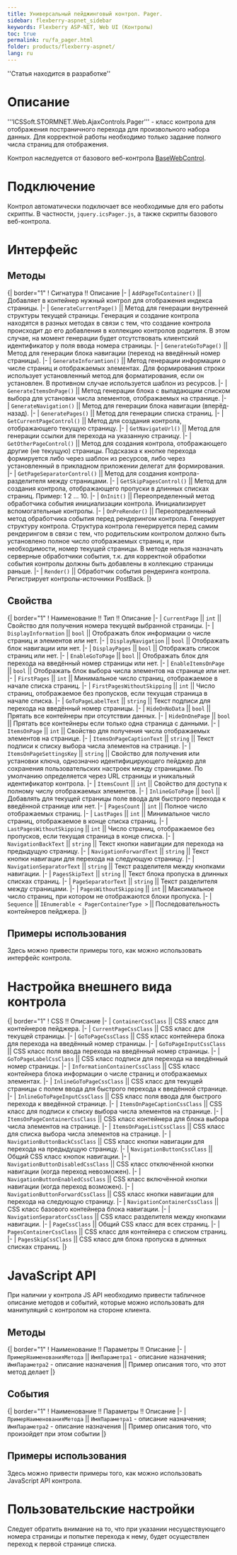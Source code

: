 ```yaml
---
title: Универсальный пейджинговый контрол. Pager.
sidebar: flexberry-aspnet_sidebar
keywords: Flexberry ASP-NET, Web UI (Контролы)
toc: true
permalink: ru/fa_pager.html
folder: products/flexberry-aspnet/
lang: ru
---
```


''Статья находится в разработке''

# Описание
'''ICSSoft.STORMNET.Web.AjaxControls.Pager''' - класс контрола для отображения постраничного перехода для произвольного набора данных. Для корректной работы необходимо только задание полного числа страниц для отображения.

Контрол наследуется от базового веб-контрола [BaseWebControl](base-web-control.html).


# Подключение
Контрол автоматически подключает все необходимые для его работы скрипты. В частности, `jquery.icsPager.js`, а также скрипты базового веб-контрола.

# Интерфейс


## Методы
{| border="1"
! Сигнатура !! Описание
|-
| `AddPageToContainer()` || Добавляет в контейнер нужный контрол для отображения индекса страницы.
|-
| `GenerateCurrentPage()` || Метод для генерации внутренней структуры текущей страницы. Генерация и создание контрола находятся в разных методах в связи с тем, что создание контрола происходит до его добавления в коллекцию контролов родителя. В этом случае, на момент генерации будет отсутствовать клиентский идентификатор у поля ввода номера страницы.
|-
| `GenerateGoToPage()` || Метод для генерации блока навигации (переход на введённый номер страницы).
|-
| `GenerateInforamtion()` || Метод генерации информации о числе страниц и отображаемых элементах. Для формирования строки использует установленный метод для форматирования, если он установлен. В противном случае используется шаблон из ресурсов.
|-
| `GenerateItemsOnPage()` || Метод генерации блока с выпадающим списком выбора для установки числа элементов, отображаемых на странице.
|-
| `GenerateNavigation()` || Метод для генерации блока навигации (вперёд-назад).
|-
| `GeneratePages()` || Метод для генерации списка страниц.
|-
| `GetCurrentPageControl()` || Метод для создания контрола, отображающего текущую страницу.
|-
| `GetNavigateUrl()` || Метод для генерации ссылки для перехода на указанную страницу.
|-
| `GetOtherPageControl()` || Метод для создания контрола, отображающего другие (не текущую) страницы. Подсказка к кнопке перехода формируется либо через шаблон из ресурсов, либо через установленный в прикладном приложении делегат для формирования.
|-
| `GetPageSeparatorControl()` || Метод для создания контрола-разделителя между страницами.
|-
| `GetSkipPagesControl()` || Метод для создания контрола, отображающего пропуски в длинных списках страниц. Пример: 1 2 ... 10.
|-
| `OnInit()` || Переопределенный метод обработчика события инициализации контрола. Инициализирует вспомогательные контролы.
|-
| `OnPreRender()` || Переопределенный метод обработчика события перед рендерингом контрола. Генерирует структуру контрола. Структура контрола генерируется перед самим рендерингом в связи с тем, что родительским контролом должно быть установлено полное число отображаемых страниц и, при необходимости, номер текущей страницы. В методе нельзя назначать серверные обработчики события, т.к. для корректной обработки события контролы должны быть добавлены в коллекцию страницы раньше.
|-
| `Render()` || Обработчик события рендеринга контрола. Регистрирует контролы-источники PostBack.
|}


## Свойства
{| border="1"
! Наименование !! Тип !! Описание
|-
| `CurrentPage` || ` int ` || Свойство для получения номера текущей выбранной страницы.
|-
| `DisplayInformation` || `bool` || Отображать блок информации о числе страниц и элементов или нет.
|-
| `DisplayNavigation` || `bool` ||  Отображать блок навигации или нет.
|-
| `DisplayPages` || `bool` || Отображать список страниц или нет.
|-
| `EnableGoToPage` || `bool` || Отображать блок для перехода на введённый номер страницы или нет.
|-
| `EnableItemsOnPage` || `bool` || Отображать блок выбора числа элементов на странице или нет.
|-
| `FirstPages` || `int` || Минимальное число страниц, отображаемое в начале списка страниц.
|-
| `FirstPagesWithoutSkipping` || `int` || Число страниц, отображаемое без пропусков, если текущая страница в начале списка.
|-
| `GoToPageLabelText` || `string` || Текст подписи для перехода на введённый номер страницы.
|-
| `HideOnNoData` || `bool` || Прятать все контейнеры при отсутствии данных.
|-
| `HideOnOnePage` || `bool` || Прятать все контейнеры если только одна страница с данными.
|-
| `ItemsOnPage` || `int` || Свойство для получения числа отображаемых элементов на странице.
|-
| `ItemsOnPageCaptionText` || `string` || Текст подписи к списку выбора числа элементов на странице.
|-
| `ItemsOnPageSettingsKey` || `string` || Свойство для получения или установки ключа, однозначно идентифицирующего пейджер для сохранения пользовательских настроек между страницами. По умолчанию определяется через URL страницы и уникальный идентификатор контрола.
|-
| `ItemsCount` || `int` || Свойство для доступа к полному числу отображаемых элементов.
|-
| `InlineGoToPage` || `bool` || Добавлять для текущей страницы поле ввода для быстрого перехода к введённой странице или нет.
|-
| `PagesCount` || `int` || Полное число отображаемых страниц.
|-
| `LastPages` || `int` || Минимальное число страниц, отображаемое в конце списка страниц.
|-
| `LastPagesWithoutSkipping` || `int` || Число страниц, отображаемое без пропусков, если текущая страница в конце списка.
|-
| `NavigationBackText` || `string` || Текст кнопки навигации для перехода на предыдущую страницу.
|-
| `NavigationForwardText` || `string` || Текст кнопки навигации для перехода на следующую страницу.
|-
| `NavigationSeparatorText` || `string` || Текст разделителя между кнопками навигации.
|-
| `PagesSkipText` || `string` || Текст блока пропуска в длинных списках страниц.
|-
| `PageSeparatorText` || `string` || Текст разделителя между страницами.
|-
| `PagesWithoutSkipping` || `int` || Максимальное число страниц, при котором не отображаются блоки пропуска.
|-
| `Sequence` || `IEnumerable < PagerContainerType >` || Последовательность контейнеров пейджера.
|}


## Примеры использования
Здесь можно привести примеры того, как можно использовать интерфейс контрола. 



# Настройка внешнего вида контрола
{| border="1"
! CSS !! Описание
|-
| `ContainerCssClass` || CSS класс для контейнеров пейджера.
|-
| `CurrentPageCssClass` || CSS класс для текущей страницы.
|-
| `GoToPageCssClass` || CSS класс контейнера блока для перехода на введённый номер страницы.
|-
| `GoToPageInputCssClass` || CSS класс поля ввода перехода на введённый номер страницы.
|-
| `GoToPageLabelCssClass` || CSS класс подписи для перехода на введённый номер страницы.
|-
| `InformationContainerCssClass` || CSS класс контейнера блока информации о числе страниц и отображаемых элементах.
|-
| `InlineGoToPageCssClass` || CSS класс для текущей страницы с полем ввода для быстрого перехода к введённой странице.
|-
| `InlineGoToPageInputCssClass` || CSS класс поля ввода для быстрого перехода к введённой странице.
|-
| `ItemsOnPageCaptionCssClass` || CSS класс для подписи к списку выбора числа элементов на странице.
|-
| `ItemsOnPageContainerCssClass` || CSS класс контейнера для блока выбора числа элементов на странице.
|-
| `ItemsOnPageListCssClass` || CSS класс для списка выбора числа элементов на странице.
|-
| `NavigationButtonBackCssClass` || CSS класс кнопки навигации для перехода на предыдущую страницу.
|-
| `NavigationButtonCssClass` || Общий CSS класс кнопок навигации.
|-
| `NavigationButtonDisabledCssClass` || CSS класс отключённой кнопки навигации (когда переход невозможен).
|-
| `NavigationButtonEnabledCssClass` || CSS класс включённой кнопки навигации (когда переход возможен).
|-
| `NavigationButtonForwardCssClass` || CSS класс кнопки навигации для перехода на следующую страницу.
|-
| `NavigationContainerCssClass` || CSS класс базового контейнера блока навигации.
|-
| `NavigationSeparatorCssClass` || CSS класс разделителя между кнопками навигации.
|-
| `PageCssClass` || Общий CSS класс для всех страниц.
|-
| `PagesContainerCssClass` || CSS класс для контейнера с списком страниц.
|-
| `PagesSkipCssClass` || CSS класс для блока пропуска в длинных списках страниц.
|}

# JavaScript API
При наличии у контрола JS API необходимо привести табличное описание методов и событий, которые можно использовать для манипуляций с контролом на стороне клиента.

## Методы
{| border="1"
! Наименование !! Параметры !! Описание
|-
| `ПримерНаименованияМетода` || `ИмяПараметра1` - описание назначения; 
 `ИмяПараметра2` - описание назначения || Пример описания того, что этот метод делает
|}

## События
{| border="1"
! Наименование !! Параметры !! Описание
|-
| `ПримерНаименованияМетода` || `ИмяПараметра1` - описание назначения; 
 `ИмяПараметра2` - описание назначения || Пример описания того, что произойдет при этом событии
|}

## Примеры использования
Здесь можно привести примеры того, как можно использовать JavaScript API контрола.


# Пользовательские настройки

Следует обратить внимание на то, что при указании несуществующего номера страницы и попытке перехода к нему, будет осуществлен переход к первой странице списка.
 
 